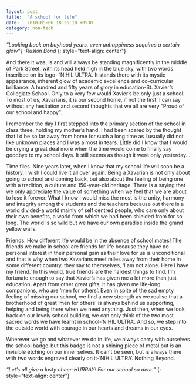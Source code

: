```yaml
---
layout: post
title:  "A school for life"
date:   2010-05-06 18:36:10 +0530
category: non-tech
---
```


*“Looking back on boyhood years, even unhappiness acquires a certain glow”\\
\-Ruskin Bond*
{: style="text-align: center"}

And there it was, is and will always be standing magnificently in the middle of Park Street, with its head held high in the blue sky, with two words inscribed on its logo- ‘NIHIL ULTRA’. It stands there with its mystic appearance, inherent glow of academic excellence and co-curricular brilliance. A hundred and fifty years of glory in education-St. Xavier’s Collegiate School. Only to a very few would Xavier’s be only just a school. To most of us, Xavarians, it is our second home, if not the first. I can say without any hesitation and second thoughts that we all are very “Proud of our school and happy”.

I remember the day I first stepped into the primary section of the school in class three, holding my mother’s hand. I had been scared by the thought that I’d be so far away from home for such a long time as I usually did not like unknown places and I was almost in tears. Little did I know that I would be crying a great deal more when the time would come to finally say goodbye to my school days. It still seems as though it were only yesterday...

Time flies. Nine years later, when I know that my school life will soon be a history, I wish I could live it all over again. Being a Xavarian is not only about going to school and coming back, but also about the feeling of being one with a tradition, a culture and 150-year-old heritage. There is a saying that we only appreciate the value of something when we feel that we are about to lose it forever. What I know I would miss the most is the unity, harmony and integrity among the students and the teachers because out there is a world divided-a world mainly of self centred people, who care only about their own benefits, a world from which we had been shielded from for so long. The world is so wild but we have our own paradise inside the grand yellow walls.

Friends. How different life would be in the absence of school mates! The friends we make in school are friends for life because they have no personal interest in their personal gain as their love for us is unconditional and that is why when two Xavarians meet miles away from their home in some different country, they say to themselves, ‘I am not alone. Here I have my friend.’ In this world, true friends are the hardest things to find. I’m fortunate enough to say that Xavier’s has given me a lot more than just education. Apart from other great gifts, it has given me life-long companions, who are ‘men for others’. Even in spite of the sad empty feeling of missing our school, we find a new strength as we realise that a brotherhood of great ‘men for others’ is always behind us supporting, helping and being there when we need anything. Just then, when we look back on our lovely school building, we can only think of the two most sacred words we have learnt in school-‘NIHIL ULTRA’. And so, we step into the outside world with courage in our hearts and dreams in our eyes.

Wherever we go and whatever we do in life, we always carry with ourselves the school badge-but this badge is not a shining piece of metal but is an invisible etching on our inner selves. It can’t be seen, but is always there with two words engraved clearly on it-‘NIHIL ULTRA’. Nothing Beyond.

*“Let’s all give a lusty cheer-HURRAY! For our school so dear.”*
{: style="text-align: center"}